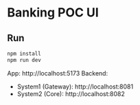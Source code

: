 # Banking POC UI

## Run
```bash
npm install
npm run dev
```
App: http://localhost:5173
Backend:
- System1 (Gateway): http://localhost:8081
- System2 (Core): http://localhost:8082
